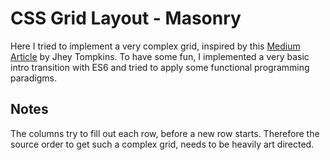 # CSS Grid Layout - Masonry

Here I tried to implement a very complex grid, inspired by this [Medium Article](https://medium.com/@_jh3y/how-to-pure-css-masonry-layouts-a8ede07ba31a) by Jhey Tompkins. To have some fun, I implemented a very basic intro transition with ES6 and tried to apply some functional programming paradigms.

## Notes

The columns try to fill out each row, before a new row starts. Therefore the source order to get such a complex grid, needs to be heavily art directed.
